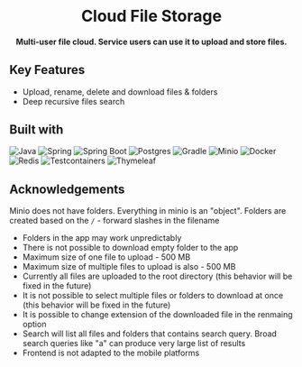 
<h1 align="center">
  <br>
  <br>
  Cloud File Storage
  <br>
</h1>

<h4 align="center">Multi-user file cloud. Service users can use it to upload and store files.</h4>

## Key Features

- Upload, rename, delete and download files & folders
- Deep recursive files search

## Built with

![Java](https://img.shields.io/badge/java-black?style=for-the-badge&logo=java&link=https%3A%2F%2Fwww.java.com%2Fen%2F)
![Spring](https://img.shields.io/badge/Spring-black?style=for-the-badge&logo=spring&link=https%3A%2F%2Fspring.io)
![Spring Boot](https://img.shields.io/badge/Spring%20boot-black?style=for-the-badge&logo=spring%20boot&link=https%3A%2F%2Fspring.io)
![Postgres](https://img.shields.io/badge/postgres-black?style=for-the-badge&logo=postgresql&link=https%3A%2F%2Fwww.postgresql.org)
![Gradle](https://img.shields.io/badge/gradle-black?style=for-the-badge&logo=gradle&link=https%3A%2F%2Fgradle.org)
![Minio](https://img.shields.io/badge/minio-black?style=for-the-badge&logo=minio&link=https%3A%2F%2Fmin.io)
![Docker](https://img.shields.io/badge/docker-black?style=for-the-badge&logo=docker&link=https%3A%2F%2Fwww.docker.com)
![Redis](https://img.shields.io/badge/redis-black?style=for-the-badge&logo=redis&link=https%3A%2F%2Fredis.io)
![Testcontainers](https://img.shields.io/badge/testcontainers-black?style=for-the-badge&logo=testcontainers&link=https%3A%2F%2Ftestcontainers.com)
![Thymeleaf](https://img.shields.io/badge/thymeleaf-black?style=for-the-badge&logo=thymeleaf&link=https%3A%2F%2Fwww.thymeleaf.org)

## Acknowledgements

Minio does not have folders. Everything in minio is an "object". Folders are created based on the `/` - forward slashes in the filename

- Folders in the app may work unpredictably
- There is not possible to download empty folder to the app
- Maximum size of one file to upload - 500 MB
- Maximum size of multiple files to upload is also - 500 MB
- Currently all files are uploaded to the root directory (this behavior will be fixed in the future)
- It is not possible to select multiple files or folders to download at once (this behavior will be fixed in the future)
- It is possible to change extension of the downloaded file in the renmaing option
- Search will list all files and folders that contains search query. Broad search queries like "a" can produce very large list of results
- Frontend is not adapted to the mobile platforms
